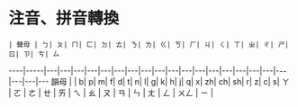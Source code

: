 # 注音、拼音轉換

    | 聲母 | ㄅ| ㄆ| ㄇ| ㄈ| ㄉ| ㄊ| ㄋ| ㄌ| ㄍ| ㄎ| ㄏ| ㄐ| ㄑ| ㄒ| ㄓ| ㄔ| ㄕ| ㄖ| ㄗ| ㄘ| ㄙ
----|-----|---|---|---|---|---|---|---|---|---|---|---|---|---|---|---|---|---|---|---|---|---
韻母 |     | b| p| m| f| d| t| n| l| g| k| h| j| q| x| zh| ch| sh| r| z| c| s|
ㄚ   |
ㄛ   |
ㄜ   |
ㄝ   |
ㄞ   |
ㄟ   |
ㄠ   |
ㄡ   |
ㄢ   |
ㄣ   |
ㄤ   |
ㄥ   |
ㄨㄥ |
ㄧ   |
